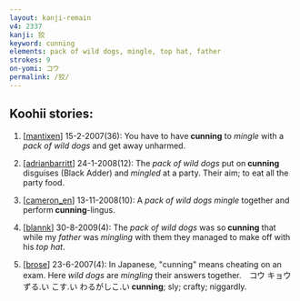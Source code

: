 ```yaml
---
layout: kanji-remain
v4: 2337
kanji: 狡
keyword: cunning
elements: pack of wild dogs, mingle, top hat, father
strokes: 9
on-yomi: コウ
permalink: /狡/
---
```


## Koohii stories: 

1) [<a href="http://kanji.koohii.com/profile/mantixen">mantixen</a>] 15-2-2007(36): You have to have<strong> cunning</strong> to <em>mingle</em> with a <em>pack of wild dogs</em> and get away unharmed.

2) [<a href="http://kanji.koohii.com/profile/adrianbarritt">adrianbarritt</a>] 24-1-2008(12): The <em>pack of wild dogs</em> put on<strong> cunning</strong> disguises (Black Adder) and <em>mingled</em> at a party. Their aim; to eat all the party food.

3) [<a href="http://kanji.koohii.com/profile/cameron_en">cameron_en</a>] 13-11-2008(10): A <em>pack of wild dogs</em> <em>mingle</em> together and perform<strong> cunning</strong>-lingus.

4) [<a href="http://kanji.koohii.com/profile/blannk">blannk</a>] 30-8-2009(4): The <em>pack of wild dogs</em> was so<strong> cunning</strong> that while my <em>father</em> was <em>mingling</em> with them they managed to make off with his <em>top hat</em>.

5) [<a href="http://kanji.koohii.com/profile/brose">brose</a>] 23-6-2007(4): In Japanese, &quot;cunning&quot; means cheating on an exam. Here <em>wild dogs</em> are <em>mingling</em> their answers together.　コウ キョウ ずる.い こす.い わるがしこ.い<strong> cunning</strong>; sly; crafty; niggardly.


